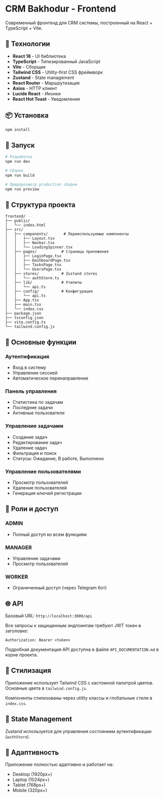 # CRM Bakhodur - Frontend

Современный фронтенд для CRM системы, построенный на React + TypeScript + Vite.

## 🚀 Технологии

- **React 18** - UI библиотека
- **TypeScript** - Типизированный JavaScript
- **Vite** - Сборщик
- **Tailwind CSS** - Utility-first CSS фреймворк
- **Zustand** - State management
- **React Router** - Маршрутизация
- **Axios** - HTTP клиент
- **Lucide React** - Иконки
- **React Hot Toast** - Уведомления

## 📦 Установка

```bash
npm install
```

## 🏃 Запуск

```bash
# Разработка
npm run dev

# Сборка
npm run build

# Предпросмотр production сборки
npm run preview
```

## 📁 Структура проекта

```
frontend/
├── public/
│   └── index.html
├── src/
│   ├── components/       # Переиспользуемые компоненты
│   │   ├── Layout.tsx
│   │   ├── Navbar.tsx
│   │   └── LoadingSpinner.tsx
│   ├── pages/           # Страницы приложения
│   │   ├── LoginPage.tsx
│   │   ├── DashboardPage.tsx
│   │   ├── TasksPage.tsx
│   │   └── UsersPage.tsx
│   ├── stores/          # Zustand stores
│   │   └── authStore.ts
│   ├── lib/             # Утилиты
│   │   └── api.ts
│   ├── config/          # Конфигурация
│   │   └── api.ts
│   ├── App.tsx
│   ├── main.tsx
│   └── index.css
├── package.json
├── tsconfig.json
├── vite.config.ts
└── tailwind.config.js
```

## 🎯 Основные функции

### Аутентификация
- Вход в систему
- Управление сессией
- Автоматическое перенаправление

### Панель управления
- Статистика по задачам
- Последние задачи
- Активные пользователи

### Управление задачами
- Создание задач
- Редактирование задач
- Удаление задач
- Фильтрация и поиск
- Статусы: Ожидание, В работе, Выполнено

### Управление пользователями
- Просмотр пользователей
- Удаление пользователей
- Генерация ключей регистрации

## 🔐 Роли и доступ

### ADMIN
- Полный доступ ко всем функциям

### MANAGER
- Управление задачами
- Просмотр пользователей

### WORKER
- Ограниченный доступ (через Telegram бот)

## 🌐 API

Базовый URL: `http://localhost:3000/api`

Все запросы к защищенным эндпоинтам требуют JWT токен в заголовке:
```
Authorization: Bearer <token>
```

Подробная документация API доступна в файле `API_DOCUMENTATION.md` в корне проекта.

## 🎨 Стилизация

Приложение использует Tailwind CSS с кастомной палитрой цветов. 
Основные цвета в `tailwind.config.js`.

Компоненты стилизованы через utility классы и глобальные стили в `index.css`.

## 🔄 State Management

Zustand используется для управления состоянием аутентификации (`authStore`).

## 📱 Адаптивность

Приложение полностью адаптивно и работает на:
- Desktop (1920px+)
- Laptop (1024px+)
- Tablet (768px+)
- Mobile (320px+)
